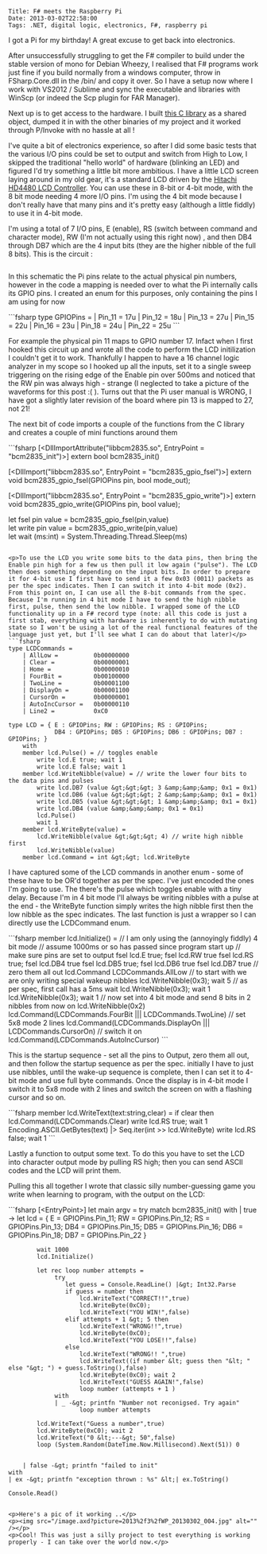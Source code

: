     Title: F# meets the Raspberry Pi 
    Date: 2013-03-02T22:58:00
    Tags: .NET, digital logic, electronics, F#, raspberry pi
<!-- more -->

<p>I got a Pi for my birthday! A great excuse to get back into electronics.</p>
<p>After unsuccessfully struggling to get the F# compiler to build under the stable version of mono for Debian Wheezy, I realised that F# programs work just fine if you build normally from a windows computer, throw in FSharp.Core.dll in the /bin/ and copy it over. So I have a setup now where I work with VS2012 / Sublime and sync the executable and libraries with WinScp (or indeed the Scp plugin for FAR Manager).</p>
<p>Next up is to get access to the hardware. I built <a href="http://www.open.com.au/mikem/bcm2835/index.html">this C library</a> as a shared object, dumped it in with the other binaries of my project and it worked through P/Invoke with no hassle at all !</p>
<p>I've quite a bit of electronics experience, so after I did some basic tests that the various I/O pins could be set to output and switch from High to Low, I skipped the traditional "hello world" of hardware (blinking an LED) and figured I'd try something a little bit more ambitious. I have a little LCD screen laying around in my old gear, it's a standard LCD driven by the <a href="http://en.wikipedia.org/wiki/Hitachi_HD44780_LCD_controller">Hitachi HD4480 LCD Controller</a>. You can use these in 8-bit or 4-bit mode, with the 8 bit mode needing 4 more I/O pins. I'm using the 4 bit mode because I don't really have that many pins and it's pretty easy (although a little fiddly) to use it in 4-bit mode. </p>
<p>I'm using a total of 7 I/O pins, E (enable), RS (switch between command and character mode), RW (I'm not actually using this right now) , and then DB4 through DB7 which are the 4 input bits (they are the higher nibble of the full 8 bits). This is the circuit :</p>
<p><img src="/image.axd?picture=2013%2f3%2flcd_s.jpg" alt="" /></p>
<p>In this schematic the Pi pins relate to the actual physical pin numbers, however in the code a mapping is needed over to what the Pi internally calls its GPIO pins. I created an enum for this purposes, only containing the pins I am using for now</p>
```fsharp
type GPIOPins =
    | Pin_11 = 17u
    | Pin_12 = 18u
    | Pin_13 = 27u
    | Pin_15 = 22u
    | Pin_16 = 23u
    | Pin_18 = 24u
    | Pin_22 = 25u
```

<p>For example the physical pin 11 maps to GPIO number 17. Infact when I first hooked this circuit up and wrote all the code to perform the LCD initilization I couldn't get it to work. Thankfully I happen to have a 16 channel logic analyzer in my scope so I hooked up all the inputs, set it to a single sweep triggering on the rising edge of the Enable pin over 500ms and noticed that the RW pin was always high - strange (I neglected to take a picture of the waveforms for this post :( ). Turns out that the Pi user manual is WRONG, I have got a slightly later revision of the board where pin 13 is mapped to 27, not 21!</p>
<p>The next bit of code imports a couple of the functions from the C library and creates a couple of mini functions around them</p>
```fsharp
[&lt;DllImportAttribute("libbcm2835.so", EntryPoint = "bcm2835_init")&gt;]
extern bool bcm2835_init()

[&lt;DllImport("libbcm2835.so", EntryPoint = "bcm2835_gpio_fsel")&gt;]
extern void bcm2835_gpio_fsel(GPIOPins pin, bool mode_out);

[&lt;DllImport("libbcm2835.so", EntryPoint = "bcm2835_gpio_write")&gt;]
extern void bcm2835_gpio_write(GPIOPins pin, bool value);

let fsel pin value = bcm2835_gpio_fsel(pin,value)                        
let write pin value = bcm2835_gpio_write(pin,value)            
let wait (ms:int) = System.Threading.Thread.Sleep(ms)
```

<p>To use the LCD you write some bits to the data pins, then bring the Enable pin high for a few us then pull it low again ("pulse"). The LCD then does something depending on the input bits. In order to prepare it for 4-bit use I first have to send it a few 0x03 (0011) packets as per the spec indicates. Then I can switch it into 4-bit mode (0x2). From this point on, I can use all the 8-bit commands from the spec. Because I'm running in 4 bit mode I have to send the high nibble first, pulse, then send the low nibble. I wrapped some of the LCD functionality up in a F# record type (note: all this code is just a first stab, everything with hardware is inherently to do with mutating state so I won't be using a lot of the real functional features of the language just yet, but I'll see what I can do about that later)</p>
```fsharp
type LCDCommands =
    | AllLow =          0b00000000
    | Clear =           0b00000001
    | Home =            0b00000010   
    | FourBit =         0b00100000   
    | TwoLine =         0b00001100    
    | DisplayOn =       0b00001100
    | CursorOn =        0b00000001
    | AutoIncCursor =   0b00000110    
    | Line2 =           0xC0
        
type LCD = { E : GPIOPins; RW : GPIOPins; RS : GPIOPins; 
             DB4 : GPIOPins; DB5 : GPIOPins; DB6 : GPIOPins; DB7 : GPIOPins; }
    with 
    member lcd.Pulse() = // toggles enable 
        write lcd.E true; wait 1
        write lcd.E false; wait 1
    member lcd.WriteNibble(value) = // write the lower four bits to the data pins and pulses
        write lcd.DB7 (value &gt;&gt;&gt; 3 &amp;&amp;&amp; 0x1 = 0x1)
        write lcd.DB6 (value &gt;&gt;&gt; 2 &amp;&amp;&amp; 0x1 = 0x1)
        write lcd.DB5 (value &gt;&gt;&gt; 1 &amp;&amp;&amp; 0x1 = 0x1)
        write lcd.DB4 (value &amp;&amp;&amp; 0x1 = 0x1)
        lcd.Pulse()
        wait 1
    member lcd.WriteByte(value) =
        lcd.WriteNibble(value &gt;&gt;&gt; 4) // write high nibble first
        lcd.WriteNibble(value)
    member lcd.Command = int &gt;&gt; lcd.WriteByte
```

<p>I have captured some of the LCD commands in another enum - some of these have to be OR'd together as per the spec. I've just encoded the ones I'm going to use. The there's the pulse which toggles enable with a tiny delay. Because I'm in 4 bit mode I'll always be writing nibbles with a pulse at the end - the WriteByte function simply writes the high nibble first then the low nibble as the spec indicates. The last function is just a wrapper so I can directly use the LCDCommand enum.</p>
```fsharp
member lcd.Initialize() = // I am only using the (annoyingly fiddly) 4 bit mode
        // assume 1000ms or so has passed since program start up
        // make sure pins are set to output
        fsel lcd.E   true; fsel lcd.RW  true
        fsel lcd.RS  true; fsel lcd.DB4 true
        fsel lcd.DB5 true; fsel lcd.DB6 true
        fsel lcd.DB7 true
        // zero them all out
        lcd.Command LCDCommands.AllLow
        // to start with we are only writing special wakeup nibbles
        lcd.WriteNibble(0x3); wait 5 // as per spec, first call has a 5ms wait
        lcd.WriteNibble(0x3); wait 1
        lcd.WriteNibble(0x3); wait 1
        // now set into 4 bit mode and send 8 bits in 2 nibbles from now on
        lcd.WriteNibble(0x2)
        lcd.Command(LCDCommands.FourBit ||| LCDCommands.TwoLine)     // set 5x8 mode 2 lines
        lcd.Command(LCDCommands.DisplayOn ||| LCDCommands.CursorOn)  // switch it on
        lcd.Command(LCDCommands.AutoIncCursor)
```

<p>This is the startup sequence - set all the pins to Output, zero them all out, and then follow the startup sequence as per the spec. initially I have to just use nibbles, until the wake-up sequence is complete, then I can set it to 4-bit mode and use full byte commands. Once the display is in 4-bit mode I switch it to 5x8 mode with 2 lines and switch the screen on with a flashing cursor and so on.</p>
```fsharp
member lcd.WriteText(text:string,clear) = 
        if clear then lcd.Command(LCDCommands.Clear)
        write lcd.RS true; wait 1
        Encoding.ASCII.GetBytes(text) |&gt; Seq.iter(int &gt;&gt; lcd.WriteByte)
        write lcd.RS false; wait 1
```

<p>Lastly a function to output some text. To do this you have to set the LCD into character output mode by pulling RS high; then you can send ASCII codes and the LCD will print them.</p>
<p>Pulling this all together I wrote that classic silly number-guessing game you write when learning to program, with the output on the LCD:</p>
```fsharp
[&lt;EntryPoint&gt;]
let main argv = 
    try
        match bcm2835_init() with
        | true -&gt;
            let lcd = { E = GPIOPins.Pin_11; RW = GPIOPins.Pin_12; RS = GPIOPins.Pin_13; 
                        DB4 = GPIOPins.Pin_15; DB5 = GPIOPins.Pin_16; DB6 = GPIOPins.Pin_18; DB7 = GPIOPins.Pin_22 }
            
            wait 1000
            lcd.Initialize()
            
            let rec loop number attempts =                
                 try
                    let guess = Console.ReadLine() |&gt; Int32.Parse
                    if guess = number then                     
                        lcd.WriteText("CORRECT!!",true)
                        lcd.WriteByte(0xC0); 
                        lcd.WriteText("YOU WIN!",false)
                    elif attempts + 1 &gt; 5 then
                        lcd.WriteText("WRONG!!",true)
                        lcd.WriteByte(0xC0);
                        lcd.WriteText("YOU LOSE!!",false)
                    else
                        lcd.WriteText("WRONG!! ",true)
                        lcd.WriteText((if number &lt; guess then "&lt; " else "&gt; ") + guess.ToString(),false)
                        lcd.WriteByte(0xC0); wait 2
                        lcd.WriteText("GUESS AGAIN!",false)
                        loop number (attempts + 1 )
                 with
                 | _ -&gt; printfn "Number not reconigsed. Try again"
                        loop number attempts
                        
            lcd.WriteText("Guess a number",true)
            lcd.WriteByte(0xC0); wait 2
            lcd.WriteText("0 &lt;---&gt; 50",false)
            loop (System.Random(DateTime.Now.Millisecond).Next(51)) 0

            
        | false -&gt; printfn "failed to init"
    with
    | ex -&gt; printfn "exception thrown : %s" &lt;| ex.ToString()
    
    Console.Read()
```

<p>Here's a pic of it working ..</p>
<p><img src="/image.axd?picture=2013%2f3%2fWP_20130302_004.jpg" alt="" /></p>
<p>Cool! This was just a silly project to test everything is working properly - I can take over the world now.</p>